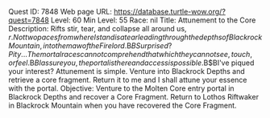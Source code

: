 Quest ID: 7848
Web page URL: https://database.turtle-wow.org/?quest=7848
Level: 60
Min Level: 55
Race: nil
Title: Attunement to the Core
Description: Rifts stir, tear, and collapse all around us, $r. Not two paces from where I stand is a tear leading through the depths of Blackrock Mountain, into the maw of the Firelord.$B$BSurprised? Pity... The mortal races cannot comprehend that which they cannot see, touch, or feel.$B$BI assure you, the portal is there and access is possible.$B$BI've piqued your interest? Attunement is simple. Venture into Blackrock Depths and retrieve a core fragment. Return it to me and I shall attune your essence with the portal.
Objective: Venture to the Molten Core entry portal in Blackrock Depths and recover a Core Fragment. Return to Lothos Riftwaker in Blackrock Mountain when you have recovered the Core Fragment.
